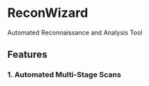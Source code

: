 # ReconWizard
Automated Reconnaissance and Analysis Tool

## Features
### 1. Automated Multi-Stage Scans
